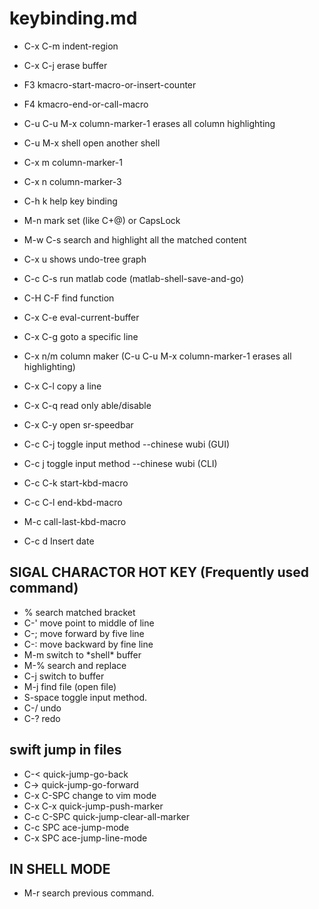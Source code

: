 keybinding.md
=============

* C-x C-m  indent-region
* C-x C-j  erase buffer
* F3       kmacro-start-macro-or-insert-counter
* F4       kmacro-end-or-call-macro
* C-u C-u  M-x column-marker-1 erases all column highlighting
* C-u M-x shell open another shell
* C-x m    column-marker-1
* C-x n    column-marker-3
* C-h k    help key binding
* M-n      mark set (like C+@) or CapsLock
* M-w C-s  search and highlight all the matched content

* C-x u    shows undo-tree graph
* C-c C-s  run matlab code (matlab-shell-save-and-go)
* C-H C-F  find function
* C-x C-e  eval-current-buffer
* C-x C-g  goto a specific line
* C-x n/m  column maker (C-u C-u M-x column-marker-1 erases all
highlighting)

* C-x C-l  copy a line
* C-x C-q  read only able/disable
* C-x C-y  open sr-speedbar
* C-c C-j  toggle input method --chinese wubi (GUI)
* C-c j    toggle input method --chinese wubi (CLI)
* C-c C-k  start-kbd-macro
* C-c C-l  end-kbd-macro
* M-c      call-last-kbd-macro
* C-c d    Insert date

## SIGAL CHARACTOR HOT KEY (Frequently used command)
* %        search matched bracket
* C-'      move point to middle of line
* C-;      move forward by five line
* C-:      move backward by fine line
* M-m      switch to \*shell\* buffer
* M-%      search and replace
* C-j      switch to buffer
* M-j      find file (open file)
* S-space  toggle input method.
* C-/      undo
* C-?      redo

## swift jump in files
* C-<          quick-jump-go-back
* C->          quick-jump-go-forward
* C-x C-SPC    change to vim mode
* C-x C-x      quick-jump-push-marker
* C-c C-SPC    quick-jump-clear-all-marker
* C-c SPC      ace-jump-mode
* C-x SPC      ace-jump-line-mode

## IN SHELL MODE
* M-r      search previous command.
